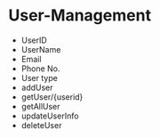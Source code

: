 # User-Management
* UserID
* UserName
* Email
* Phone No.
* User type
* addUser
* getUser/{userid}
* getAllUser
* updateUserInfo
* deleteUser
